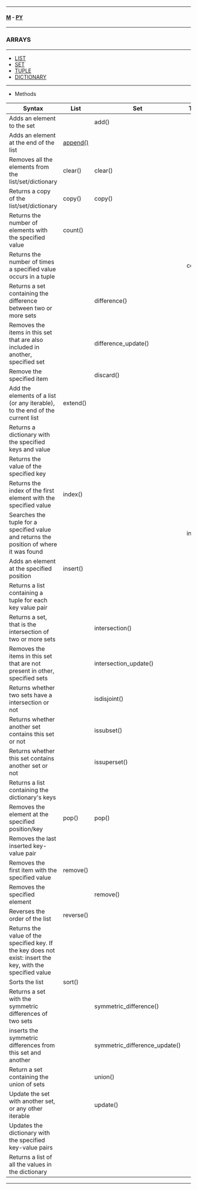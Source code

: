 
---

#### [M](https://github.com/ttltrk/TTT/blob/master/menu.md) - [PY](https://github.com/ttltrk/TTT/blob/master/PY/PY.md)

---

### ARRAYS

---

- [LIST](https://github.com/ttltrk/TTT/blob/master/PY/ARRAYS/LIST/LIST.md)
- [SET](https://github.com/ttltrk/TTT/blob/master/PY/ARRAYS/SET/SET.md)
- [TUPLE](https://github.com/ttltrk/TTT/blob/master/PY/ARRAYS/TUPLE/TUPLE.md)
- [DICTIONARY](https://github.com/ttltrk/TTT/blob/master/PY/ARRAYS/DICT/DICT.md)

---

- Methods

| Syntax                                      | List        | Set         | Tuple       | Dictionary  |
| ------------------------------------------- | ----------- | ----------- | ----------- | ----------- |
| Adds an element to the set                  |             | add()       |             |             |
| Adds an element at the end of the list      | [append()](https://github.com/ttltrk/TTT/blob/master/PY/ARRAYS/LIST/LIST_METH/LIST_METH.md#append)    |             |             |             |
| Removes all the elements from the list/set/dictionary  | clear()     | clear()     |             |   clear() |
| Returns a copy of the list/set/dictionary | copy()      | copy()      |             | copy() |
| Returns the number of elements with the specified value | count() |  |  |  |
| Returns the number of times a specified value occurs in a tuple | | | count() | |
| Returns a set containing the difference between two or more sets | | difference() | | |
| Removes the items in this set that are also included in another, specified set | | difference_update() | | |
| Remove the specified item | | discard() | | |
| Add the elements of a list (or any iterable), to the end of the current list | extend() |  |  |  |
| Returns a dictionary with the specified keys and value | | | | fromkeys() |
| Returns the value of the specified key | | | | get() |
| Returns the index of the first element with the specified value | index() | | | |
| Searches the tuple for a specified value and returns the position of where it was found | | | index() | |
| Adds an element at the specified position | insert() | | | |
| Returns a list containing a tuple for each key value pair | | | | items() |
| Returns a set, that is the intersection of two or more sets | | intersection() | | |
| Removes the items in this set that are not present in other, specified sets | | intersection_update() | | |
| Returns whether two sets have a intersection or not | | isdisjoint() | | |
| Returns whether another set contains this set or not | | issubset() | | |
| Returns whether this set contains another set or not | | issuperset() | | |
| Returns a list containing the dictionary's keys | | | | keys() |
| Removes the element at the specified position/key | pop() | pop() | | pop() |
| Removes the last inserted key-value pair | | | | popitem() |
| Removes the first item with the specified value | remove() | | | |
| Removes the specified element | | remove() | | |
| Reverses the order of the list | reverse() | | | |
| Returns the value of the specified key. If the key does not exist: insert the key, with the specified value | | | | setdefault() |
| Sorts the list | sort() | | | |
| Returns a set with the symmetric differences of two sets | | symmetric_difference() | | |
| inserts the symmetric differences from this set and another | | symmetric_difference_update() | | |
| Return a set containing the union of sets | | union() | | |
| Update the set with another set, or any other iterable | | update() | | |
| Updates the dictionary with the specified key-value pairs | | | | update() |
| Returns a list of all the values in the dictionary | | | | values() |

---
